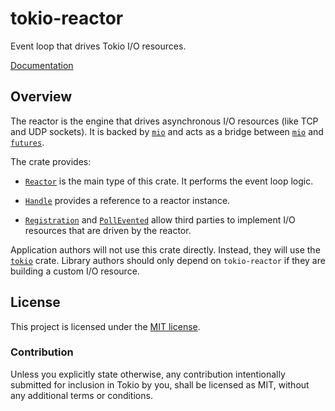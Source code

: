# tokio-reactor

Event loop that drives Tokio I/O resources.

[Documentation](https://docs.rs/tokio-reactor/0.1.8/tokio_reactor)

## Overview

The reactor is the engine that drives asynchronous I/O resources (like TCP and
UDP sockets). It is backed by [`mio`] and acts as a bridge between [`mio`] and
[`futures`].

The crate provides:

* [`Reactor`] is the main type of this crate. It performs the event loop logic.

* [`Handle`] provides a reference to a reactor instance.

* [`Registration`] and [`PollEvented`] allow third parties to implement I/O
  resources that are driven by the reactor.

Application authors will not use this crate directly. Instead, they will use the
[`tokio`] crate. Library authors should only depend on `tokio-reactor` if they
are building a custom I/O resource.

[`mio`]: http://github.com/carllerche/mio
[`futures`]: http://github.com/rust-lang-nursery/futures-rs
[`Reactor`]: https://docs.rs/tokio-reactor/0.1.8/tokio_reactor/struct.Reactor.html
[`Handle`]: https://docs.rs/tokio-reactor/0.1.8/tokio_reactor/struct.Handle.html
[`Registration`]: https://docs.rs/tokio-reactor/0.1.8/tokio_reactor/struct.Registration.html
[`PollEvented`]: https://docs.rs/tokio-reactor/0.1.8/tokio_reactor/struct.PollEvented.html
[`tokio`]: ../

## License

This project is licensed under the [MIT license](LICENSE).

### Contribution

Unless you explicitly state otherwise, any contribution intentionally submitted
for inclusion in Tokio by you, shall be licensed as MIT, without any additional
terms or conditions.
